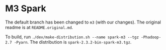M3 Spark
========
The default branch has been changed to `m3` (with our changes).
The original readme is at `README.original.md`.

To build, run `./dev/make-distribution.sh --name spark-m3 --tgz -Phadoop-2.7 -Pyarn`.
The distribution is `spark-2.3.2-bin-spark-m3.tgz`.
